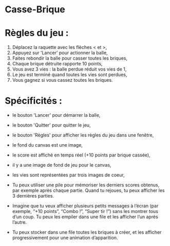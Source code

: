 # Casse-Brique

# Règles du jeu : 
1. Déplacez la raquette avec les flèches < et >,
2. Appuyez sur 'Lancer' pour actionner la balle,
3. Faites rebondir la balle pour casser toutes les briques,
4. Chaque brique détruite rapporte 10 points,
5. Vous avez 3 vies : la balle perdue réduit vos vies de 1,
6. Le jeu est terminé quand toutes les vies sont perdues,
7. Vous gagnez si vous cassez toutes les briques.

# Spécificités :
- le bouton 'Lancer' pour démarrer la balle,
- le bouton 'Quitter' pour quitter le jeu,
- le bouton 'Règles' pour afficher les règles du jeu dans une fenêtre,
- le fond du canvas est une image,
- le score est affiché en temps réel (+10 points par brique cassée),
- il y a une image de fond de jeu pour le canvas,
- les vies sont représentées par trois images de coeur, 


- Tu peux utiliser une pile pour mémoriser les derniers scores obtenus, par exemple après chaque partie.
Quand tu rejoues, tu peux afficher les 3 dernières parties.

- Imagine que tu veux afficher plusieurs petits messages à l’écran (par exemple, “+10 points”, “Combo !”, “Super tir !”) sans les montrer tous d’un coup.
Tu peux les empiler dans une file et les afficher l’un après l’autre.
- Tu peux stocker dans une file toutes les briques à créer, et les afficher progressivement pour une animation d’apparition.
